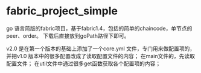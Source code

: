 # fabric_project_simple
go 语言简版的fabric项目，基于fabric1.4，包括的简单的chaincode，单节点的peer、order。
下载后直接放到goPath路径下即可。

v2.0 是在第一个版本的基础上添加了一个core.yml 文件，专门用来做配置项的，并把v1.0 版本中的很多配置改成了读取配置文件的内容；
在main文件的，先读取配置文件； 在util文件中通过很多get函数获取各个配置项的内容；





